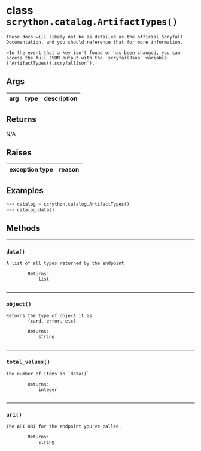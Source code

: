 # **class** `scrython.catalog.ArtifactTypes()`

    These docs will likely not be as detailed as the official Scryfall Documentation, and you should reference that for more information.

    >In the event that a key isn't found or has been changed, you can access the full JSON output with the `scryfallJson` variable (`ArtifactTypes().scryfallJson`).
    
## Args

|arg|type|description|
|:---:|:---:|:---:|

## Returns
N/A

## Raises

|exception type|reason|
|:---:|:---:|

## Examples
```python
>>> catalog = scrython.catalog.ArtifactTypes() 
>>> catalog.data() 
```

## Methods

---
### `data()`

```
A list of all types returned by the endpoint
        
        Returns:
            list
        
```
---
### `object()`

```
Returns the type of object it is
        (card, error, etc)
        
        Returns:
            string
        
```
---
### `total_values()`

```
The number of items in `data()`
        
        Returns:
            integer
        
```
---
### `uri()`

```
The API URI for the endpoint you've called.
        
        Returns:
            string
        
```